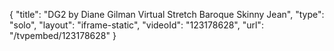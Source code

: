 {
    "title": "DG2 by Diane Gilman Virtual Stretch Baroque Skinny Jean",
    "type": "solo",
    "layout": "iframe-static",
    "videoId": "123178628",
    "url": "\/tvpembed\/123178628"
}